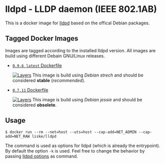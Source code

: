 # lldpd - LLDP daemon (IEEE 802.1AB) 

This is a docker image for [lldpd](https://vincentbernat.github.io/lldpd/) based on the offical Debian packages.


## Tagged Docker Images

Images are tagged according to the installed lldpd version. All images are build using different Debain GNU/Linux releases.

* [`0.9.6`, `latest` Dockerfile](https://github.com/liske/lldpd-docker/blob/master/lldpd-0.9.6-debian/Dockerfile)

  [![Layers](https://images.microbadger.com/badges/image/liske/lldpd:0.9.6.svg)](https://images.microbadger.com/badges/image/liske/lldpd:0.9.6)
  This image is build using *Debian strech* and should be considered **stable** (*recommended*).


* [`0.7.11` Dockerfile](https://github.com/liske/lldpd-docker/blob/master/lldpd-0.7.11-debian/Dockerfile)

  [![Layers](https://images.microbadger.com/badges/image/liske/lldpd:0.7.11.svg)](https://images.microbadger.com/badges/image/liske/lldpd:0.7.11)
  This image is build using *Debian jessie* and should be considered **obsolete**.


## Usage

```
$ docker run --rm --net=host --uts=host --cap-add=NET_ADMIN --cap-add=NET_RAW liske/lldpd
```

The command is used as options for lldpd (which is already the entrypoint). By default the option `-k` is used.
Feel free to change the behavior by passing [lldpd options](https://vincentbernat.github.io/lldpd/usage.html#lldpd8)
as command.
